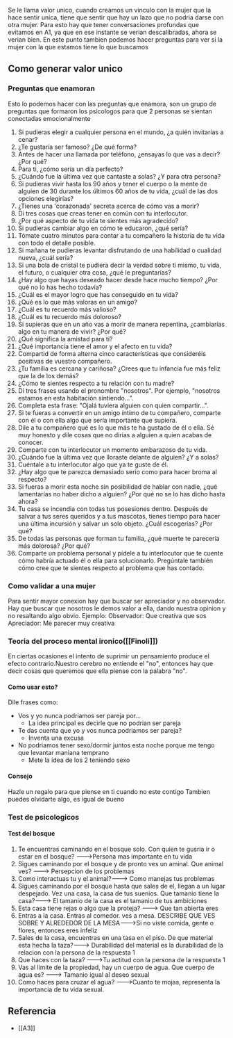 Se le llama valor unico, cuando creamos un vinculo con la mujer que la hace sentir unica, tiene que sentir que hay un lazo que no podria darse con otra mujer. Para esto hay que tener conversaciones profundas que evitamos en A1, ya que en ese instante se verian descalibradas, ahora se verian bien.
En este punto tambien podemos hacer preguntas para ver si la mujer con la que estamos tiene lo que buscamos
## Como generar valor unico
### Preguntas que enamoran
Esto lo podemos hacer con las preguntas que enamora, son un grupo de preguntas que formaron los psicologos para que 2 personas se sientan conectadas emocionalmente
1.  Si pudieras elegir a cualquier persona en el mundo, ¿a quién invitarías a cenar?
2.  ¿Te gustaría ser famoso? ¿De qué forma?
3.  Antes de hacer una llamada por teléfono, ¿ensayas lo que vas a decir? ¿Por qué?
4.  Para ti, ¿cómo sería un día perfecto?
5.  ¿Cuándo fue la última vez que cantaste a solas? ¿Y para otra persona?
6.  Si pudieras vivir hasta los 90 años y tener el cuerpo o la mente de alguien de 30 durante los últimos 60 años de tu vida, ¿cuál de las dos opciones elegirías?
7.  ¿Tienes una 'corazonada' secreta acerca de cómo vas a morir?
8.  Di tres cosas que creas tener en común con tu interlocutor.
9.  ¿Por qué aspecto de tu vida te sientes más agradecido?
10.  Si pudieras cambiar algo en cómo te educaron, ¿qué sería?
11.  Tómate cuatro minutos para contar a tu compañero la historia de tu vida con todo el detalle posible.
12.  Si mañana te pudieras levantar disfrutando de una habilidad o cualidad nueva, ¿cuál sería?
13.  Si una bola de cristal te pudiera decir la verdad sobre ti mismo, tu vida, el futuro, o cualquier otra cosa, ¿qué le preguntarías?
14.  ¿Hay algo que hayas deseado hacer desde hace mucho tiempo? ¿Por qué no lo has hecho todavía?
15.  ¿Cuál es el mayor logro que has conseguido en tu vida?
16.  ¿Qué es lo que más valoras en un amigo?
17.  ¿Cuál es tu recuerdo más valioso?
18.  ¿Cuál es tu recuerdo más doloroso?
19.  Si supieras que en un año vas a morir de manera repentina, ¿cambiarías algo en tu manera de vivir? ¿Por qué?
20.  ¿Qué significa la amistad para ti?
21.  ¿Qué importancia tiene el amor y el afecto en tu vida?
22.  Compartid de forma alterna cinco características que consideréis positivas de vuestro compañero.
23.  ¿Tu familia es cercana y cariñosa? ¿Crees que tu infancia fue más feliz que la de los demás?
24.  ¿Cómo te sientes respecto a tu relación con tu madre?
25.  Di tres frases usando el pronombre "nosotros". Por ejemplo, "nosotros estamos en esta habitación sintiendo…".
26.  Completa esta frase: "Ojalá tuviera alguien con quien compartir…".
27.  Si te fueras a convertir en un amigo íntimo de tu compañero, comparte con él o con ella algo que sería importante que supiera.
28.  Dile a tu compañero qué es lo que más te ha gustado de él o ella. Sé muy honesto y dile cosas que no dirías a alguien a quien acabas de conocer.
29.  Comparte con tu interlocutor un momento embarazoso de tu vida.
30.  ¿Cuándo fue la última vez que lloraste delante de alguien? ¿Y a solas?
31.  Cuéntale a tu interlocutor algo que ya te guste de él.
32.  ¿Hay algo que te parezca demasiado serio como para hacer broma al respecto?
33.  Si fueras a morir esta noche sin posibilidad de hablar con nadie, ¿qué lamentarías no haber dicho a alguien? ¿Por qué no se lo has dicho hasta ahora?
34.  Tu casa se incendia con todas tus posesiones dentro. Después de salvar a tus seres queridos y a tus mascotas, tienes tiempo para hacer una última incursión y salvar un solo objeto. ¿Cuál escogerías? ¿Por qué?
35.  De todas las personas que forman tu familia, ¿qué muerte te parecería más dolorosa? ¿Por qué?
36.  Comparte un problema personal y pídele a tu interlocutor que te cuente cómo habría actuado él o ella para solucionarlo. Pregúntale también cómo cree que te sientes respecto al problema que has contado.
### Como validar a una mujer
Para sentir mayor conexion hay que buscar ser apreciador y no observador. Hay que buscar que nosotros le demos valor a ella, dando nuestra opinion y no resaltando algo obvio. Ejemplo:
Observador: Que creativa que sos
Apreciador: Me parecer muy creativa

### Teoria del proceso mental ironico([[Finoli]])
En ciertas ocasiones el intento de suprimir un pensamiento produce el efecto contrario.Nuestro cerebro no entiende el "no", entonces hay que decir cosas que queremos que ella piense con la palabra "no".
#### Como usar esto?
Dile frases como:
- Vos y yo nunca podriamos ser pareja por...
	- La idea principal es decirle que no podrian ser pareja
- Te das cuenta que yo y vos nunca podriamos ser pareja?
	- Inventa una excusa
- No podriamos tener sexo/dormir juntos esta noche porque me tengo que levantar maniana temprano
	- Mete la idea de los 2 teniendo sexo
#### Consejo
Hazle un regalo para que piense en ti cuando no este contigo
Tambien puedes olvidarte algo, es igual de bueno

### Test de psicologicos
#### Test del bosque
1. Te encuentras caminando en el bosque solo. Con quien te  gusria ir o estar en el bosque? --->Persona mas importante en tu vida
2. Sigues caminando por el bosque y de pronto ves un aminal. Que animal ves? ---> Persepcion de los problemas
3. Como interactuas tu y el animal?---> Como manejas tus problemas
4. Sigues caminando por el bosque hasta que sales de el, llegan a un lugar despejado. Vez una casa, la casa de tus suenios.  Que tamanio tiene la casa?---> El tamanio de la casa es el tamanio de tus ambiciones
5. Esta casa tiene rejas o algo que la proteja? ---> Que tan abierta eres
6. Entras a la casa. Entras al comedor. ves a mesa. DESCRIBE QUE VES SOBRE Y ALREDEDOR DE LA MESA--->Si no viste comida, gente o flores, entonces eres infeliz
7. Sales de la casa, encuentras en una tasa en el piso. De que material esta hecha la taza?---> Durabilidad del material es la durabilidad de la relacion con la persona de la respuesta 1
8. Que haces con la taza? --->Tu actitud con la persona de la respuesta 1
9. Vas al limite de la propiedad, hay un cuerpo de agua. Que cuerpo de agua es? ---> Tamanio igual al deseo sexual
10. Como haces para cruzar el agua? --->Cuanto te mojas, representa la importancia de tu vida sexual.


## Referencia
- [[A3]]